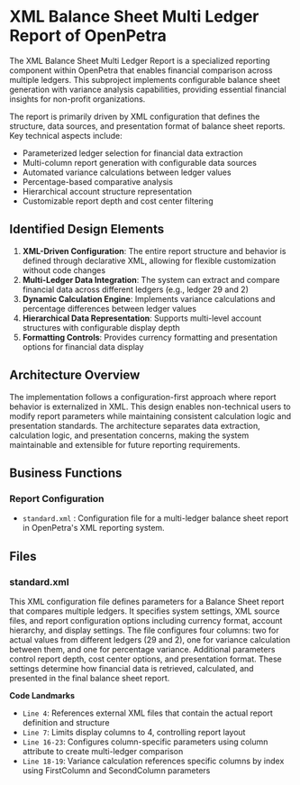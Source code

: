 # XML Balance Sheet Multi Ledger Report of OpenPetra

The XML Balance Sheet Multi Ledger Report is a specialized reporting component within OpenPetra that enables financial comparison across multiple ledgers. This subproject implements configurable balance sheet generation with variance analysis capabilities, providing essential financial insights for non-profit organizations.

The report is primarily driven by XML configuration that defines the structure, data sources, and presentation format of balance sheet reports. Key technical aspects include:

- Parameterized ledger selection for financial data extraction
- Multi-column report generation with configurable data sources
- Automated variance calculations between ledger values
- Percentage-based comparative analysis
- Hierarchical account structure representation
- Customizable report depth and cost center filtering

## Identified Design Elements

1. **XML-Driven Configuration**: The entire report structure and behavior is defined through declarative XML, allowing for flexible customization without code changes
2. **Multi-Ledger Data Integration**: The system can extract and compare financial data across different ledgers (e.g., ledger 29 and 2)
3. **Dynamic Calculation Engine**: Implements variance calculations and percentage differences between ledger values
4. **Hierarchical Data Representation**: Supports multi-level account structures with configurable display depth
5. **Formatting Controls**: Provides currency formatting and presentation options for financial data display

## Architecture Overview
The implementation follows a configuration-first approach where report behavior is externalized in XML. This design enables non-technical users to modify report parameters while maintaining consistent calculation logic and presentation standards. The architecture separates data extraction, calculation logic, and presentation concerns, making the system maintainable and extensible for future reporting requirements.

## Business Functions

### Report Configuration
- `standard.xml` : Configuration file for a multi-ledger balance sheet report in OpenPetra's XML reporting system.

## Files
### standard.xml

This XML configuration file defines parameters for a Balance Sheet report that compares multiple ledgers. It specifies system settings, XML source files, and report configuration options including currency format, account hierarchy, and display settings. The file configures four columns: two for actual values from different ledgers (29 and 2), one for variance calculation between them, and one for percentage variance. Additional parameters control report depth, cost center options, and presentation format. These settings determine how financial data is retrieved, calculated, and presented in the final balance sheet report.

 **Code Landmarks**
- `Line 4`: References external XML files that contain the actual report definition and structure
- `Line 7`: Limits display columns to 4, controlling report layout
- `Line 16-23`: Configures column-specific parameters using column attribute to create multi-ledger comparison
- `Line 18-19`: Variance calculation references specific columns by index using FirstColumn and SecondColumn parameters

[Generated by the Sage AI expert workbench: 2025-03-30 02:22:57  https://sage-tech.ai/workbench]: #